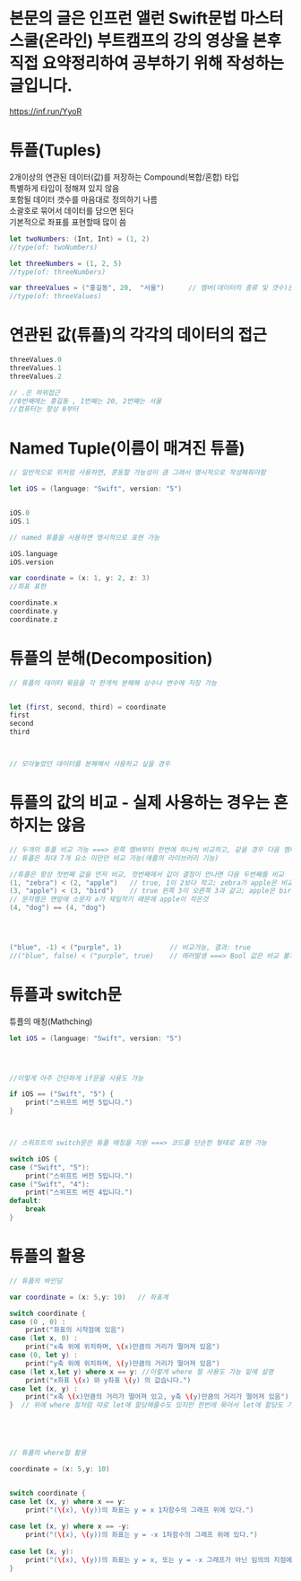 # 본문의 글은 인프런 앨런 Swift문법 마스터 스쿨(온라인) 부트캠프의 강의 영상을 본후 직접 요약정리하여 공부하기 위해 작성하는 글입니다.
https://inf.run/YyoR

# 튜플(Tuples)
2개이상의 연관된 데이터(값)를 저장하는 Compound(복합/혼합) 타입    
특별하게 타입이 정해져 있지 않음    
포함될 데이터 갯수를 마음대로 정의하기 나름     
소괄호로 묶어서 데이터를 담으면 된다     
기본적으로 좌표를 표현할때 많이 씀     

```swift
let twoNumbers: (Int, Int) = (1, 2)
//type(of: twoNumbers)

let threeNumbers = (1, 2, 5)
//type(of: threeNumbers)

var threeValues = ("홍길동", 20,  "서울")      // 멤버(데이터의 종류 및 갯수)는 튜플을 만들때 결정되므로 "추가"/"삭제" 불가, 쉽게말해 인트자리에 스트링을넣을수없는것
//type(of: threeValues)
```
# 연관된 값(튜플)의 각각의 데이터의 접근

```swift
threeValues.0
threeValues.1
threeValues.2

// .은 하위접근
//0번째에는 홍길동 , 1번째는 20, 2번째는 서울
//컴퓨터는 항상 0부터
```

# Named Tuple(이름이 매겨진 튜플)

```swift
// 일반적으로 위처럼 사용하면, 혼동할 가능성이 큼 그래서 명시적으로 작성해줘야함

let iOS = (language: "Swift", version: "5")


iOS.0
iOS.1

// named 튜플을 사용하면 명시적으로 표현 가능

iOS.language
iOS.version

var coordinate = (x: 1, y: 2, z: 3)
//좌표 표현

coordinate.x
coordinate.y
coordinate.z
```

# 튜플의 분해(Decomposition)

```swift
// 튜플의 데이터 묶음을 각 한개씩 분해해 상수나 변수에 저장 가능


let (first, second, third) = coordinate
first
second
third



// 모아놓았던 데이터를 분해해서 사용하고 싶을 경우
```

# 튜플의 값의 비교 - 실제 사용하는 경우는 흔하지는 않음

```swift
// 두개의 튜플 비교 가능 ===> 왼쪽 멤버부터 한번에 하나씩 비교하고, 같을 경우 다음 멤버를 비교함
// 튜플은 최대 7개 요소 미만만 비교 가능(애플의 라이브러리 기능)

//튜플은 항상 첫번째 값을 먼저 비교, 첫번째에서 값이 결정이 안나면 다음 두번째를 비교
(1, "zebra") < (2, "apple")   // true, 1이 2보다 작고; zebra가 apple은 비교하지 않기 때문
(3, "apple") < (3, "bird")    // true 왼쪽 3이 오른쪽 3과 같고; apple은 bird보다 작기 때문
// 문자열은 맨앞에 소문자 a가 제일작기 때문에 apple이 작은것
(4, "dog") == (4, "dog")




("blue", -1) < ("purple", 1)            // 비교가능, 결과: true
//("blue", false) < ("purple", true)    // 에러발생 ===> Bool 값은 비교 불가능
```

# 튜플과 switch문
   
튜플의 매칭(Mathching)
```swift
let iOS = (language: "Swift", version: "5")




//이렇게 아주 간단하게 if문을 사용도 가능

if iOS == ("Swift", "5") {
    print("스위프트 버전 5입니다.")
}



// 스위프트의 switch문은 튜플 매칭을 지원 ===> 코드를 단순한 형태로 표현 가능

switch iOS {
case ("Swift", "5"):
    print("스위프트 버전 5입니다.")
case ("Swift", "4"):
    print("스위프트 버전 4입니다.")
default:
    break
}
```

# 튜플의 활용

```swift
// 튜플의 바인딩

var coordinate = (x: 5,y: 10)   // 좌표계

switch coordinate {
case (0 , 0) :
    print("좌표의 시작점에 있음")
case (let x, 0) :
    print("x축 위에 위치하며, \(x)만큼의 거리가 떨어져 있음")
case (0, let y) :
    print("y축 위에 위치하며, \(y)만큼의 거리가 떨어져 있음")
case (let x,let y) where x == y: //이렇게 where 절 사용도 가능 밑에 설명
    print("x좌표 \(x) 와 y좌표 \(y) 의 값습니다.")
case let (x, y) :
    print("x축 \(x)만큼의 거리가 떨어져 있고, y축 \(y)만큼의 거리가 떨어져 있음")
}  // 위에 where 절처럼 따로 let에 할당해줄수도 있지만 한번에 묶어서 let에 할당도 가능





// 튜플의 where절 활용

coordinate = (x: 5,y: 10)


switch coordinate {
case let (x, y) where x == y:    
    print("(\(x), \(y))의 좌표는 y = x 1차함수의 그래프 위에 있다.")
    
case let (x, y) where x == -y:
    print("(\(x), \(y))의 좌표는 y = -x 1차함수의 그래프 위에 있다.")
    
case let (x, y):
    print("(\(x), \(y))의 좌표는 y = x, 또는 y = -x 그래프가 아닌 임의의 지점에 있다.")
}
```